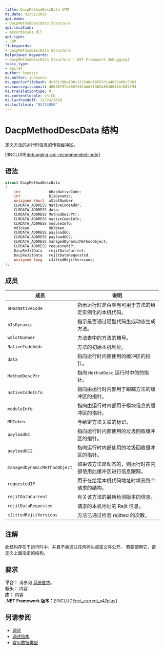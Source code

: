 ```yaml
---
title: DacpMethodDescData 结构
ms.date: 02/01/2019
api.name:
- DacpMethodDescData Structure
api.location:
- mscordacwks.dll
api.type:
- COM
f1.keywords:
- DacpMethodDescData Structure
helpviewer.keywords:
- DacpMethodDescData Structure [.NET Framework debugging]
topic_type:
- apiref
author: hoyosjs
ms.author: juhoyosa
ms.openlocfilehash: dcf01c00a106c131646a16597dca4092a06c5983
ms.sourcegitcommit: d8020797a6657d0fbbdff362b80300815f682f94
ms.translationtype: MT
ms.contentlocale: zh-CN
ms.lasthandoff: 11/24/2020
ms.locfileid: "95723059"
---
```

# <a name="dacpmethoddescdata-structure"></a>DacpMethodDescData 结构

定义方法的运行时信息的传输缓冲区。

[!INCLUDE[debugging-api-recommended-note](../../../../includes/debugging-api-recommended-note.md)]

## <a name="syntax"></a>语法

```cpp
struct DacpMethodDescData
{
    int             bHasNativeCode;
    int             bIsDynamic;
    unsigned short  wSlotNumber;
    CLRDATA_ADDRESS NativeCodeAddr;
    CLRDATA_ADDRESS data;
    CLRDATA_ADDRESS MethodDescPtr;
    CLRDATA_ADDRESS nativeCodeInfo;
    CLRDATA_ADDRESS moduleInfo;
    mdToken         MDToken;
    CLRDATA_ADDRESS payloadGC;
    CLRDATA_ADDRESS payloadGC2;
    CLRDATA_ADDRESS managedDynamicMethodObject;
    CLRDATA_ADDRESS requestedIP;
    DacpReJitData   rejitDataCurrent;
    DacpReJitData   rejitDataRequested;
    unsigned long   cJittedRejitVersions;
};
```

## <a name="members"></a>成员

| 成员                       | 说明                                                                                     |
| ---------------------------- | ----------------------------------------------------------------------------------------------- |
| `bHasNativeCode`             | 指示运行时是否具有可用于方法的给定实例化的本机代码。 |
| `bIsDynamic`                 | 指示是否通过轻型代码生成动态生成方法。           |
| `wSlotNumber`                | 方法表中的方法的槽号。                                                   |
| `NativeCodeAddr`             | 方法的初始本机地址。                                                            |
| `data`                       | 指向运行时内部使用的缓冲区的指针。                                             |
| `MethodDescPtr`              | 指向 `MethodDesc` 运行时中的的指针。                                                     |
| `nativeCodeInfo`             | 指向由运行时内部用于跟踪方法的缓冲区的指针。                            |
| `moduleInfo`                 | 指向由运行时内部用于模块信息的缓冲区的指针。                      |
| `MDToken`                    | 与给定方法关联的标记。                                                         |
| `payloadGC`                  | 指向运行时内部使用的垃圾回收缓冲区的指针。                          |
| `payloadGC2`                 | 指向运行时内部使用的垃圾回收缓冲区的指针。                          |
| `managedDynamicMethodObject` | 如果该方法是动态的，则运行时在内部使用此缓冲区进行信息跟踪。     |
| `requestedIP`                | 用于在给定本机代码地址时填充每个请求的结构。                    |
| `rejitDataCurrent`           | 有关该方法的最新检测版本的信息。                                   |
| `rejitDataRequested`         | 请求的本机地址的 Rejit 信息。                                             |
| `cJittedRejitVersions`       | 方法已通过检测 rejitted 的次数。                           |

## <a name="remarks"></a>注解

此结构存在于运行时中，并且不会通过任何标头或库文件公开。 若要使用它，请定义上面指定的结构。

## <a name="requirements"></a>要求

**平台：** 请参阅 [系统要求](../../get-started/system-requirements.md)。  
**标头：** 内容  
**库：** 内容  
**.NET Framework 版本：**[!INCLUDE[net_current_v47plus](../../../../includes/net-current-v47plus.md)]  

## <a name="see-also"></a>另请参阅

- [调试](index.md)
- [调试结构](debugging-structures.md)
- [常见数据类型](../common-data-types-unmanaged-api-reference.md)
